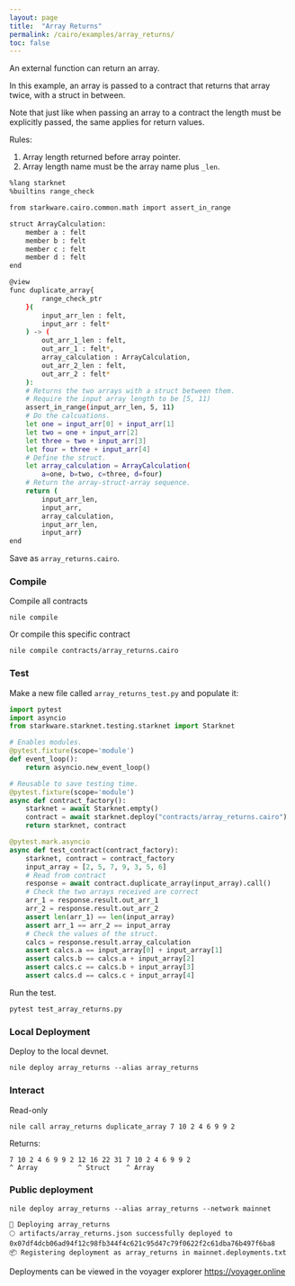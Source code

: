 ```yaml
---
layout: page
title:  "Array Returns"
permalink: /cairo/examples/array_returns/
toc: false
---
```


An external function can return an array.

In this example, an array is passed to a contract that returns
that array twice, with a struct in between.

Note that just like when passing an array to a contract the length
must be explicitly passed, the same applies for return values.

Rules:

1. Array length returned before array pointer.
2. Array length name must be the array name plus `_len`.

```sh
%lang starknet
%builtins range_check

from starkware.cairo.common.math import assert_in_range

struct ArrayCalculation:
    member a : felt
    member b : felt
    member c : felt
    member d : felt
end

@view
func duplicate_array{
        range_check_ptr
    }(
        input_arr_len : felt,
        input_arr : felt*
    ) -> (
        out_arr_1_len : felt,
        out_arr_1 : felt*,
        array_calculation : ArrayCalculation,
        out_arr_2_len : felt,
        out_arr_2 : felt*
    ):
    # Returns the two arrays with a struct between them.
    # Require the input array length to be [5, 11)
    assert_in_range(input_arr_len, 5, 11)
    # Do the calcuations.
    let one = input_arr[0] + input_arr[1]
    let two = one + input_arr[2]
    let three = two + input_arr[3]
    let four = three + input_arr[4]
    # Define the struct.
    let array_calculation = ArrayCalculation(
        a=one, b=two, c=three, d=four)
    # Return the array-struct-array sequence.
    return (
        input_arr_len,
        input_arr,
        array_calculation,
        input_arr_len,
        input_arr)
end
```
Save as `array_returns.cairo`.

### Compile

Compile all contracts
```
nile compile
```
Or compile this specific contract
```
nile compile contracts/array_returns.cairo
```

### Test

Make a new file called `array_returns_test.py` and populate it:

```py
import pytest
import asyncio
from starkware.starknet.testing.starknet import Starknet

# Enables modules.
@pytest.fixture(scope='module')
def event_loop():
    return asyncio.new_event_loop()

# Reusable to save testing time.
@pytest.fixture(scope='module')
async def contract_factory():
    starknet = await Starknet.empty()
    contract = await starknet.deploy("contracts/array_returns.cairo")
    return starknet, contract

@pytest.mark.asyncio
async def test_contract(contract_factory):
    starknet, contract = contract_factory
    input_array = [2, 5, 7, 9, 3, 5, 6]
    # Read from contract
    response = await contract.duplicate_array(input_array).call()
    # Check the two arrays received are correct
    arr_1 = response.result.out_arr_1
    arr_2 = response.result.out_arr_2
    assert len(arr_1) == len(input_array)
    assert arr_1 == arr_2 == input_array
    # Check the values of the struct.
    calcs = response.result.array_calculation
    assert calcs.a == input_array[0] + input_array[1]
    assert calcs.b == calcs.a + input_array[2]
    assert calcs.c == calcs.b + input_array[3]
    assert calcs.d == calcs.c + input_array[4]

```
Run the test.
```
pytest test_array_returns.py
```

### Local Deployment

Deploy to the local devnet.
```
nile deploy array_returns --alias array_returns
```

### Interact

Read-only
```
nile call array_returns duplicate_array 7 10 2 4 6 9 9 2
```
Returns:
```
7 10 2 4 6 9 9 2 12 16 22 31 7 10 2 4 6 9 9 2
^ Array          ^ Struct    ^ Array
```

### Public deployment

```
nile deploy array_returns --alias array_returns --network mainnet
```
```
🚀 Deploying array_returns
🌕 artifacts/array_returns.json successfully deployed to 0x07df4dcb06ad94f12c98fb344f4c621c95d47c79f0622f2c61dba76b497f6ba8
📦 Registering deployment as array_returns in mainnet.deployments.txt
```
Deployments can be viewed in the voyager explorer
https://voyager.online
